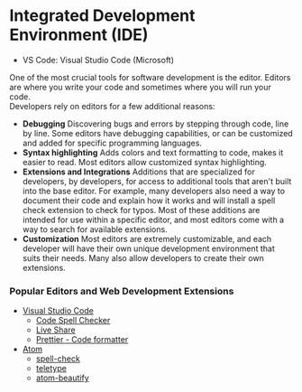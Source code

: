 # Integrated Development Environment (IDE)

- VS Code: Visual Studio Code (Microsoft)


One of the most crucial tools for software development is the editor. Editors are where you write your code and sometimes where you will run your code.  
Developers rely on editors for a few additional reasons:    
- **Debugging** Discovering bugs and errors by stepping through code, line by line. Some editors have debugging capabilities, or can be customized and added for specific programming languages.    
- **Syntax highlighting** Adds colors and text formatting to code, makes it easier to read. Most editors allow customized syntax highlighting.  
- **Extensions and Integrations** Additions that are specialized for developers, by developers, for access to additional tools that aren't built into the base editor. For example, many developers also need a way to document their code and explain how it works and will install a spell check extension to check for typos. Most of these additions are intended for use within a specific editor, and most editors come with a way to search for available extensions.  
- **Customization** Most editors are extremely customizable, and each developer will have their own unique development environment that suits their needs. Many also allow developers to create their own extensions.   

### Popular Editors and Web Development Extensions
- [Visual Studio Code](https://code.visualstudio.com/)  
  - [Code Spell Checker](https://marketplace.visualstudio.com/items?itemName=streetsidesoftware.code-spell-checker)  
  - [Live Share](https://marketplace.visualstudio.com/items?itemName=MS-vsliveshare.vsliveshare-pack)  
  - [Prettier - Code formatter](https://marketplace.visualstudio.com/items?itemName=esbenp.prettier-vscode)  
- [Atom](https://atom.io/)  
  - [spell-check](https://atom.io/packages/spell-check)  
  - [teletype](https://atom.io/packages/teletype)  
  - [atom-beautify](https://atom.io/packages/atom-beautify)  